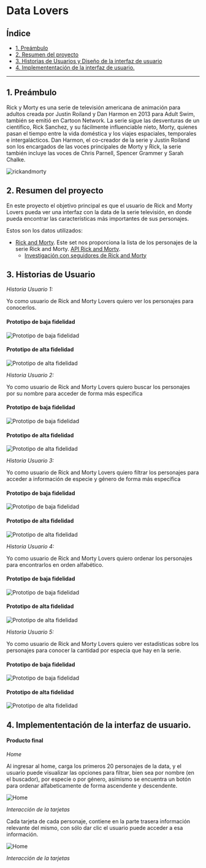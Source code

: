 # Data Lovers

## Índice

* [1. Preámbulo](#1-preámbulo)
* [2. Resumen del proyecto](#2-resumen-del-proyecto)
* [3. Historias de Usuarios y Diseño de la interfaz de usuario ](#3-objetivos-de-aprendizaje)
* [4. Implemententación de la interfaz de usuario.](#4-producto-final)


***

## 1. Preámbulo

Rick y Morty es una serie de televisión americana de animación para adultos creada por Justin Roiland y Dan Harmon en 2013 para Adult Swim, también se emitió en Cartoon Network. La serie sigue las desventuras de un científico, Rick Sanchez, y su fácilmente influenciable nieto, Morty, quienes pasan el tiempo entre la vida doméstica y los viajes espaciales, temporales e intergalácticos. Dan Harmon, el co-creador de la serie y Justin Roiland son los encargados de las voces principales de Morty y Rick, la serie también incluye las voces de Chris Parnell, Spencer Grammer y Sarah Chalke.

![rickandmorty](./src/images/rickandmorty.webp)

## 2. Resumen del proyecto

En este proyecto el objetivo principal es que el usuario de Rick and Morty Lovers pueda ver una interfaz con la data de la serie televisión, en donde pueda encontrar las características más importantes de sus personajes.

Estos son los datos utilizados:

* [Rick and Morty](src/data/rickandmorty/rickandmorty.json).
  Este set nos proporciona la lista de los personajes de la serie Rick and
  Morty. [API Rick and Morty](https://rickandmortyapi.com).
  - [Investigación con seguidores de Rick and Morty](src/data/rickandmorty/README.md)


## 3. Historias de Usuario

*Historia Usuario 1:*

Yo como usuario de Rick and Morty Lovers quiero ver los personajes para conocerlos.


#### Prototipo de baja fidelidad

![Prototipo de baja fidelidad](./src/images/prototipo-baja-hu1.jpg)


#### Prototipo de alta fidelidad

![Prototipo de alta fidelidad](./src/images/figma-hu1.jpg)

*Historia Usuario 2:*

Yo como usuario de Rick and Morty Lovers quiero buscar los personajes por su nombre para acceder de forma más especifica



#### Prototipo de baja fidelidad

![Prototipo de baja fidelidad](./src/images/prototipo-baja-hu1.jpg)


#### Prototipo de alta fidelidad

![Prototipo de alta fidelidad](./src/images/figma-hu2.jpg)

*Historia Usuario 3:*

Yo como usuario de Rick and Morty Lovers quiero filtrar los personajes para acceder a información de especie y género de forma más especifica



#### Prototipo de baja fidelidad

![Prototipo de baja fidelidad](./src/images/prototipo-baja-hu1.jpg)


#### Prototipo de alta fidelidad

![Prototipo de alta fidelidad](./src/images/figma-hu3.jpg)


*Historia Usuario 4:*

Yo como usuario de Rick and Morty Lovers quiero ordenar los personajes para encontrarlos en orden alfabético.


#### Prototipo de baja fidelidad

![Prototipo de baja fidelidad](./src/images/prototipo-baja-hu1.jpg)


#### Prototipo de alta fidelidad

![Prototipo de alta fidelidad](./src/images/figma-hu4.jpg)

*Historia Usuario 5:*

Yo como usuario de Rick and Morty Lovers quiero ver estadísticas sobre los personajes para conocer la cantidad por especia que hay en la serie.


#### Prototipo de baja fidelidad

![Prototipo de baja fidelidad](./src/images/prototipo-baja-hu1.jpg)


#### Prototipo de alta fidelidad

![Prototipo de alta fidelidad](./src/images/figma-hu5.jpg)


## 4. Implemententación de la interfaz de usuario.
#### Producto final


*Home*

Al ingresar al home, carga los primeros 20 personajes de la data, y el usuario puede visualizar las opciones para filtrar, bien sea por nombre (en el buscador), por especie o por género, asímismo se encuentra un botón para ordenar alfabeticamente de forma ascendente y descendente.

![Home](./src/images/home.jpg)


*Interacción de la tarjetas*

Cada tarjeta de cada personaje, contiene en la parte trasera información relevante del mismo, con sólo dar clic el usuario puede acceder a esa información.

![Home](./src/images/flip.jpg)


*Interacción de la tarjetas*





